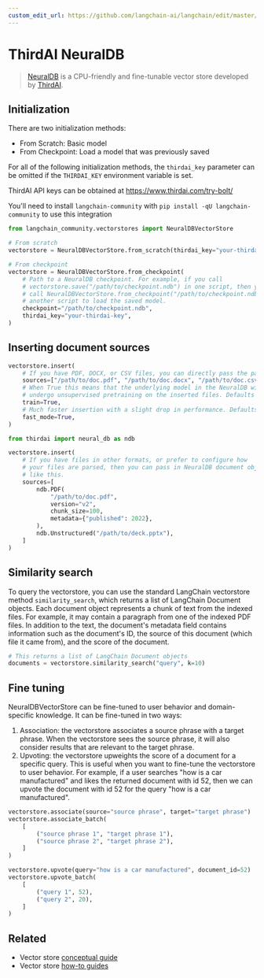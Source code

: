```yaml
---
custom_edit_url: https://github.com/langchain-ai/langchain/edit/master/docs/docs/integrations/vectorstores/thirdai_neuraldb.ipynb
---
```

# ThirdAI NeuralDB

>[NeuralDB](https://www.thirdai.com/neuraldb-enterprise/) is a CPU-friendly and fine-tunable vector store developed by [ThirdAI](https://www.thirdai.com/).

## Initialization

There are two initialization methods:
- From Scratch: Basic model
- From Checkpoint: Load a model that was previously saved

For all of the following initialization methods, the `thirdai_key` parameter can be omitted if the `THIRDAI_KEY` environment variable is set.

ThirdAI API keys can be obtained at https://www.thirdai.com/try-bolt/

You'll need to install `langchain-community` with `pip install -qU langchain-community` to use this integration


```python
from langchain_community.vectorstores import NeuralDBVectorStore

# From scratch
vectorstore = NeuralDBVectorStore.from_scratch(thirdai_key="your-thirdai-key")

# From checkpoint
vectorstore = NeuralDBVectorStore.from_checkpoint(
    # Path to a NeuralDB checkpoint. For example, if you call
    # vectorstore.save("/path/to/checkpoint.ndb") in one script, then you can
    # call NeuralDBVectorStore.from_checkpoint("/path/to/checkpoint.ndb") in
    # another script to load the saved model.
    checkpoint="/path/to/checkpoint.ndb",
    thirdai_key="your-thirdai-key",
)
```

## Inserting document sources


```python
vectorstore.insert(
    # If you have PDF, DOCX, or CSV files, you can directly pass the paths to the documents
    sources=["/path/to/doc.pdf", "/path/to/doc.docx", "/path/to/doc.csv"],
    # When True this means that the underlying model in the NeuralDB will
    # undergo unsupervised pretraining on the inserted files. Defaults to True.
    train=True,
    # Much faster insertion with a slight drop in performance. Defaults to True.
    fast_mode=True,
)

from thirdai import neural_db as ndb

vectorstore.insert(
    # If you have files in other formats, or prefer to configure how
    # your files are parsed, then you can pass in NeuralDB document objects
    # like this.
    sources=[
        ndb.PDF(
            "/path/to/doc.pdf",
            version="v2",
            chunk_size=100,
            metadata={"published": 2022},
        ),
        ndb.Unstructured("/path/to/deck.pptx"),
    ]
)
```

## Similarity search

To query the vectorstore, you can use the standard LangChain vectorstore method `similarity_search`, which returns a list of LangChain Document objects. Each document object represents a chunk of text from the indexed files. For example, it may contain a paragraph from one of the indexed PDF files. In addition to the text, the document's metadata field contains information such as the document's ID, the source of this document (which file it came from), and the score of the document.


```python
# This returns a list of LangChain Document objects
documents = vectorstore.similarity_search("query", k=10)
```

## Fine tuning

NeuralDBVectorStore can be fine-tuned to user behavior and domain-specific knowledge. It can be fine-tuned in two ways:
1. Association: the vectorstore associates a source phrase with a target phrase. When the vectorstore sees the source phrase, it will also consider results that are relevant to the target phrase.
2. Upvoting: the vectorstore upweights the score of a document for a specific query. This is useful when you want to fine-tune the vectorstore to user behavior. For example, if a user searches "how is a car manufactured" and likes the returned document with id 52, then we can upvote the document with id 52 for the query "how is a car manufactured".


```python
vectorstore.associate(source="source phrase", target="target phrase")
vectorstore.associate_batch(
    [
        ("source phrase 1", "target phrase 1"),
        ("source phrase 2", "target phrase 2"),
    ]
)

vectorstore.upvote(query="how is a car manufactured", document_id=52)
vectorstore.upvote_batch(
    [
        ("query 1", 52),
        ("query 2", 20),
    ]
)
```


## Related

- Vector store [conceptual guide](/docs/concepts/#vector-stores)
- Vector store [how-to guides](/docs/how_to/#vector-stores)
